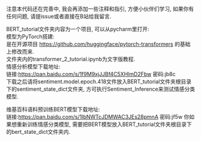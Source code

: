 注意本代码还在完善中, 我会再添加一些注释和指引, 方便小伙伴们学习, 如果你有任何问题, 请提issue或者直接在B站给我留言.   

BERT_tutorial文件夹内容为一个项目, 可以从pycharm里打开:    
模型为PyTorch搭建:    
是在开源项目 https://github.com/huggingface/pytorch-transformers 的基础上修改而来.   
文件夹内的transformer_2_tutorial.ipynb为文字版教程.   
情感分析模型下载地址:   
链接:https://pan.baidu.com/s/1f9M9xjJJBf4C5XHlmD2Fbw  密码:jb8c   
下载之后请将sentiment.model.epoch.418文件放入BERT_tutorial文件夹根目录下的sentiment_state_dict文件夹, 方可执行Sentiment_Inference来测试情感分类模型.   

维基百科语料预训练BERT模型下载地址:   
链接:https://pan.baidu.com/s/1IbNWTcJDMWAC3JEs28pmnA  密码:jf5w
你如果想重新训练情感分类模型, 需要把BERT模型放入BERT_tutorial文件夹根目录下的bert_state_dict文件夹内.   


